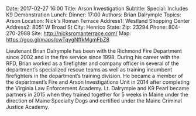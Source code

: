 Date: 2017-02-27 16:00
Title: Arson Investigation
Subtitle: 
Special: Includes K9 Demonstration
Lunch:
Dinner: 17:00
Authors: Brian Dalrymple
Topics: Arson
Location: Nick's Roman Terrace
Address1: Westland Shopping Center
Address2: 8051 W Broad St
City: Henrico
State: 
Zip: 23294
Phone: 804-270-2988
Site: http://nicksromanterrace.com/
Map: https://goo.gl/maps/cwTqygNffkMgmFbZ8

Lieutenant Brian Dalrymple has been with the Richmond Fire Department since 2002 and in the fire service since 1998. During his career with the RFD, Brian worked as a firefighter and company officer in several of the department’s specialized rescue teams as well as training incumbent firefighters in the department’s training division. He became a member of the department’s Fire and Arson Investigations Unit in 2014 after completing the Virginia Law Enforcement Academy. Lt. Dalrymple and K9 Pearl became partners in 2015 when they trained together for 5 weeks in Maine under the direction of Maine Specialty Dogs and certified under the Maine Criminal Justice Academy.
